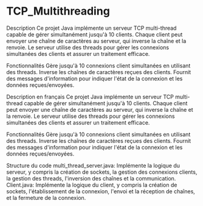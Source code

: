 # TCP_Multithreading

Description 
Ce projet Java implémente un serveur TCP multi-thread capable de gérer simultanément jusqu'à 10 clients. Chaque client peut envoyer une chaîne de caractères au serveur, qui inverse la chaîne et la renvoie. Le serveur utilise des threads pour gérer les connexions simultanées des clients et assurer un traitement efficace.

Fonctionnalités
Gère jusqu'à 10 connexions client simultanées en utilisant des threads.
Inverse les chaînes de caractères reçues des clients.
Fournit des messages d'information pour indiquer l'état de la connexion et les données reçues/envoyées.

Description en français
Ce projet Java implémente un serveur TCP multi-thread capable de gérer simultanément jusqu'à 10 clients. Chaque client peut envoyer une chaîne de caractères au serveur, qui inverse la chaîne et la renvoie. Le serveur utilise des threads pour gérer les connexions simultanées des clients et assurer un traitement efficace.

Fonctionnalités
Gère jusqu'à 10 connexions client simultanées en utilisant des threads.
Inverse les chaînes de caractères reçues des clients.
Fournit des messages d'information pour indiquer l'état de la connexion et les données reçues/envoyées.

Structure du code
multi_thread_server.java: Implémente la logique du serveur, y compris la création de sockets, la gestion des connexions clients,
la gestion des threads, l'inversion des chaînes et la communication.
Client.java: Implémente la logique du client, y compris la création de sockets, l'établissement de la connexion, 
l'envoi et la réception de chaînes, et la fermeture de la connexion.
